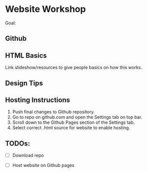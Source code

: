 # Website Workshop

Goal:

## Github

## HTML Basics

Link slideshow/resources to give people basics on how this works.

## Design Tips

## Hosting Instructions

1. Push final changes to Github repository.
2. Go to repo on github.com and open the Settings tab on top bar.
3. Scroll down to the Github Pages section of the Settings tab.
4. Select correct .html source for website to enable hosting.

## TODOs:

* [ ] Download repo
* [ ] Host website on Github pages

